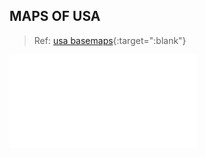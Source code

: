 
## MAPS OF USA

> Ref: [usa basemaps](https://alabamamaps.ua.edu/contemporarymaps/usa/basemaps/index.html){:target=":blank"}

<object data="pdf_collection/capital.pdf" type="application/pdf" width="100%" height="800">
    <embed src="pdf_collection/capital.pdf" type="application/pdf" />
</object>

